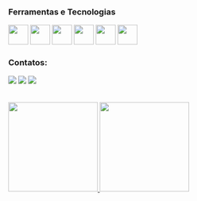 ### Ferramentas e Tecnologias

<div>
<img src="https://cdn.jsdelivr.net/gh/devicons/devicon/icons/flutter/flutter-original.svg" width="40" height="40"/>

<img src="https://cdn.jsdelivr.net/gh/devicons/devicon/icons/kotlin/kotlin-original.svg" width="40" height="40"/>

<img src="https://cdn.jsdelivr.net/gh/devicons/devicon/icons/nodejs/nodejs-original.svg" width="40" height="40"/>

<img src="https://cdn.jsdelivr.net/gh/devicons/devicon/icons/typescript/typescript-original.svg" width="40" height="40"/>

<img src="https://cdn.jsdelivr.net/gh/devicons/devicon/icons/html5/html5-original.svg" width="40" height="40"/>

<img src="https://cdn.jsdelivr.net/gh/devicons/devicon/icons/css3/css3-original.svg" width="40" height="40"/>
</div>

### Contatos:

<div>
<a href="https://instagram.com/theandreteixeira" target="_blank"><img src="https://img.shields.io/badge/-Instagram-%23E4405F?style=for-the-badge&logo=instagram&logoColor=white" target="_blank"></a>
<a href = "mailto:contato@andreteixeira628@gmail.com"><img src="https://img.shields.io/badge/Gmail-D14836?style=for-the-badge&logo=gmail&logoColor=white" target="_blank"></a>
<a href="https://www.linkedin.com/in/andr%C3%A9-teixeira-silva-1b3a47199/" target="_blank"><img src="https://img.shields.io/badge/-LinkedIn-%230077B5?style=for-the-badge&logo=linkedin&logoColor=white" target="_blank"></a>
</div>

<br />
<br />

<div>
<a href="https://github.com/andrepirapora">
<img height="180em" src="https://github-readme-stats.vercel.app/api/top-langs/?username=andrepirapora&layout=compact&langs_count=7&theme=dracula"/>
<img height="180em" src="https://github-readme-stats.vercel.app/api?username=andrepirapora&show_icons=true&theme=dracula&include_all_commits=true&count_private=true"/>
</div>